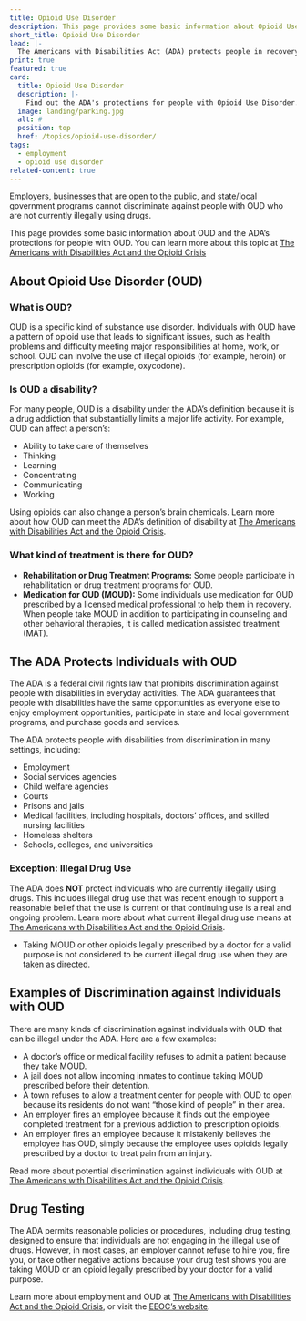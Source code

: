 ```yaml
---
title: Opioid Use Disorder
description: This page provides some basic information about Opioid Use Disorder (OUD) and the ADA’s protections for people with OUD.
short_title: Opioid Use Disorder
lead: |-
  The Americans with Disabilities Act (ADA) protects people in recovery from opioid use disorder (OUD) who are not engaging in illegal drug use, including those who are taking medication prescribed by their doctor to treat their OUD.
print: true
featured: true
card:
  title: Opioid Use Disorder
  description: |-
    Find out the ADA's protections for people with Opioid Use Disorder.
  image: landing/parking.jpg
  alt: #
  position: top
  href: /topics/opioid-use-disorder/
tags:
  - employment
  - opioid use disorder
related-content: true
---
```

Employers, businesses that are open to the public, and state/local
government programs cannot discriminate against people with OUD
who are not currently illegally using drugs.  

This page provides some basic information about OUD and the ADA’s
protections for people with OUD. You can learn more about this topic
at [The Americans with Disabilities Act and the Opioid Crisis](https://archive.ada.gov/opioid_guidance.pdf)  

## About Opioid Use Disorder (OUD)  

### What is OUD?  

OUD is a specific kind of substance use disorder. Individuals with OUD have a pattern of opioid
use that leads to significant issues, such as health problems and difficulty meeting major responsibilities at home, work, or school. OUD can involve the use of illegal opioids (for example, heroin) or prescription opioids (for example, oxycodone).  

### Is OUD a disability?  

For many people, OUD is a disability under the ADA’s definition because it is a drug addiction
that substantially limits a major life activity. For example, OUD can affect a person’s:  
- Ability to take care of themselves  
- Thinking  
- Learning  
- Concentrating  
- Communicating  
- Working  

Using opioids can also change a person’s brain chemicals. Learn more about how OUD can
meet the ADA’s definition of disability at [The Americans with Disabilities Act and the Opioid Crisis](https://archive.ada.gov/opioid_guidance.pdf).  

### What kind of treatment is there for OUD?  
- **Rehabilitation or Drug Treatment Programs:** Some people participate in rehabilitation
or drug treatment programs for OUD.  
- **Medication for OUD (MOUD):** Some individuals use medication for OUD prescribed by a
licensed medical professional to help them in recovery. When people take MOUD in
addition to participating in counseling and other behavioral therapies, it is called
medication assisted treatment (MAT).  

## The ADA Protects Individuals with OUD  

The ADA is a federal civil rights law that prohibits discrimination against people with disabilities
in everyday activities. The ADA guarantees that people with disabilities have the same
opportunities as everyone else to enjoy employment opportunities, participate in state and
local government programs, and purchase goods and services.  

The ADA protects people with disabilities from discrimination in many settings, including:  
- Employment  
- Social services agencies  
- Child welfare agencies  
- Courts  
- Prisons and jails  
- Medical facilities, including hospitals, doctors’ offices, and skilled nursing facilities  
- Homeless shelters  
- Schools, colleges, and universities  

### Exception: Illegal Drug Use  

The ADA does **NOT** protect individuals who are currently illegally using drugs. This includes
illegal drug use that was recent enough to support a reasonable belief that the use is current or
that continuing use is a real and ongoing problem. Learn more about what current illegal drug
use means at [The Americans with Disabilities Act and the Opioid Crisis](https://archive.ada.gov/opioid_guidance.pdf).  
- Taking MOUD or other opioids legally prescribed by a doctor for a valid purpose is not
considered to be current illegal drug use when they are taken as directed.  

## Examples of Discrimination against Individuals with OUD  

There are many kinds of discrimination against individuals with OUD that can be illegal under
the ADA. Here are a few examples:  
- A doctor’s office or medical facility refuses to admit a patient because they take MOUD.  
- A jail does not allow incoming inmates to continue taking MOUD prescribed before their
detention.  
- A town refuses to allow a treatment center for people with OUD to open because its
residents do not want “those kind of people” in their area.  
- An employer fires an employee because it finds out the employee completed treatment
for a previous addiction to prescription opioids.  
- An employer fires an employee because it mistakenly believes the employee has OUD,
simply because the employee uses opioids legally prescribed by a doctor to treat pain
from an injury.  

Read more about potential discrimination against individuals with OUD at [The Americans with Disabilities Act and the Opioid Crisis](https://archive.ada.gov/opioid_guidance.pdf).  

## Drug Testing  

The ADA permits reasonable policies or procedures, including drug testing, designed to ensure
that individuals are not engaging in the illegal use of drugs. However, in most cases, an
employer cannot refuse to hire you, fire you, or take other negative actions because your drug
test shows you are taking MOUD or an opioid legally prescribed by your doctor for a valid
purpose.  

Learn more about employment and OUD at [The Americans with Disabilities Act and the Opioid Crisis](https://archive.ada.gov/opioid_guidance.pdf), or visit the [EEOC’s website](https://www.eeoc.gov).